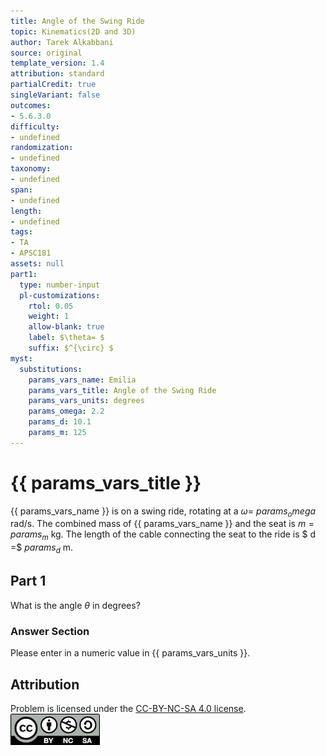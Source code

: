 ```yaml
---
title: Angle of the Swing Ride
topic: Kinematics(2D and 3D)
author: Tarek Alkabbani
source: original
template_version: 1.4
attribution: standard
partialCredit: true
singleVariant: false
outcomes:
- 5.6.3.0
difficulty:
- undefined
randomization:
- undefined
taxonomy:
- undefined
span:
- undefined
length:
- undefined
tags:
- TA
- APSC181
assets: null
part1:
  type: number-input
  pl-customizations:
    rtol: 0.05
    weight: 1
    allow-blank: true
    label: $\theta= $
    suffix: $^{\circ} $
myst:
  substitutions:
    params_vars_name: Emilia
    params_vars_title: Angle of the Swing Ride
    params_vars_units: degrees
    params_omega: 2.2
    params_d: 10.1
    params_m: 125
---
```

# {{ params_vars_title }}
{{ params_vars_name }} is on a swing ride, rotating at a $\omega =$ ${{ params_omega}}$ rad/s. The combined mass of {{ params_vars_name }} and the seat is $m = {{ params_m }}$ kg. The length of the cable connecting the seat to the ride is $ d =$ ${{ params_d}}$ m.

## Part 1

What is the angle $\theta$ in degrees?

### Answer Section

Please enter in a numeric value in {{ params_vars_units }}.

## Attribution

Problem is licensed under the [CC-BY-NC-SA 4.0 license](https://creativecommons.org/licenses/by-nc-sa/4.0/).<br> ![The Creative Commons 4.0 license requiring attribution-BY, non-commercial-NC, and share-alike-SA license.](https://raw.githubusercontent.com/firasm/bits/master/by-nc-sa.png)